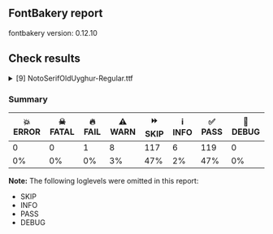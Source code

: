 ## FontBakery report

fontbakery version: 0.12.10





## Check results



<details><summary>[9] NotoSerifOldUyghur-Regular.ttf</summary>
<div>
<details>
    <summary>🔥 <b>FAIL</b> Check for presence of an ARTICLE.en_us.html file <a href="https://fontbakery.readthedocs.io/en/stable/fontbakery/checks/googlefonts.description.html#"></a></summary>
    <div>







* 🔥 **FAIL** <p>This is a Noto font but it lacks an ARTICLE.en_us.html file.</p>
 [code: missing-article]



* 🔥 **FAIL** <p>This is a Noto font but it lacks a DESCRIPTION.en_us.html file.</p>
 [code: missing-description]



</div>
</details>

<details>
    <summary>⚠️ <b>WARN</b> Check if each glyph has the recommended amount of contours. <a href="https://fontbakery.readthedocs.io/en/stable/fontbakery/checks/universal.html#"></a></summary>
    <div>







* ⚠️ **WARN** <p>This check inspects the glyph outlines and detects the total number of contours in each of them. The expected values are infered from the typical ammounts of contours observed in a large collection of reference font families. The divergences listed below may simply indicate a significantly different design on some of your glyphs. On the other hand, some of these may flag actual bugs in the font such as glyphs mapped to an incorrect codepoint. Please consider reviewing the design and codepoint assignment of these to make sure they are correct.</p>
<p>The following glyphs do not have the recommended number of contours:</p>
<pre><code>- Glyph name: aogonek	Contours detected: 3	Expected: 2

- Glyph name: Uogonek	Contours detected: 2	Expected: 1

- Glyph name: uogonek	Contours detected: 2	Expected: 1

- Glyph name: Uogonek	Contours detected: 2	Expected: 1

- Glyph name: aogonek	Contours detected: 3	Expected: 2

- Glyph name: uogonek	Contours detected: 2	Expected: 1
</code></pre>
 [code: contour-count]



</div>
</details>

<details>
    <summary>⚠️ <b>WARN</b> Check math signs have the same width. <a href="https://fontbakery.readthedocs.io/en/stable/fontbakery/checks/universal.html#"></a></summary>
    <div>







* ⚠️ **WARN** <p>The most common width is 559 among a set of 6 math glyphs.
The following math glyphs have a different width, though:</p>
<p>Width = 579:
minus</p>
 [code: width-outliers]



</div>
</details>

<details>
    <summary>⚠️ <b>WARN</b> Check font contains no unreachable glyphs <a href="https://fontbakery.readthedocs.io/en/stable/fontbakery/checks/universal.glyphset.html#"></a></summary>
    <div>







* ⚠️ **WARN** <p>The following glyphs could not be reached by codepoint or substitution rules:</p>
<pre><code>- finalHethdotaboveuyg

- finalHethdotaboveuyg.fina

- finalHethtwodotsaboveuyg

- finalHethtwodotsaboveuyg.fina

- gimelHethdotaboveuyg

- gimelHethdotaboveuyg.fina

- gimelHethdotaboveuyg.init

- gimelHethdotaboveuyg.medi

- gimelHethtwodotsaboveuyg

- gimelHethtwodotsaboveuyg.fina

- gimelHethtwodotsaboveuyg.init

- gimelHethtwodotsaboveuyg.medi

- nundotaboveuyg

- nundotaboveuyg.fina

- nundotaboveuyg.init

- nundotaboveuyg.medi

- sadheuyg.alt

- shintwodotsbelowuyg

- shintwodotsbelowuyg.fina

- shintwodotsbelowuyg.init

- shintwodotsbelowuyg.medi

- zayindotbelowuyg

- zayindotbelowuyg.fina

- zayintwodotsbelowuyg

- zayintwodotsbelowuyg.fina
</code></pre>
 [code: unreachable-glyphs]



</div>
</details>

<details>
    <summary>⚠️ <b>WARN</b> Validate size, and resolution of article images, and ensure article page has minimum length and includes visual assets. <a href="https://fontbakery.readthedocs.io/en/stable/fontbakery/checks/googlefonts.article.html#"></a></summary>
    <div>







* ⚠️ **WARN** <p>Family metadata at fonts/NotoSerifOldUyghur/googlefonts/ttf does not have an article.</p>
 [code: lacks-article]



</div>
</details>

<details>
    <summary>⚠️ <b>WARN</b> Check for codepoints not covered by METADATA subsets. <a href="https://fontbakery.readthedocs.io/en/stable/fontbakery/checks/googlefonts.subsets.html#"></a></summary>
    <div>







* ⚠️ **WARN** <p>The following codepoints supported by the font are not covered by
any subsets defined in the font's metadata file, and will never
be served. You can solve this by either manually adding additional
subset declarations to METADATA.pb, or by editing the glyphset
definitions.</p>
<ul>
<li>U+02D8 BREVE: try adding one of: yi, canadian-aboriginal</li>
<li>U+02D9 DOT ABOVE: try adding one of: yi, canadian-aboriginal</li>
<li>U+02DB OGONEK: try adding one of: yi, canadian-aboriginal</li>
<li>U+0302 COMBINING CIRCUMFLEX ACCENT: try adding one of: tifinagh, coptic, cherokee, math</li>
<li>U+0306 COMBINING BREVE: try adding one of: tifinagh, old-permic</li>
<li>U+0307 COMBINING DOT ABOVE: try adding one of: duployan, malayalam, canadian-aboriginal, math, coptic, tifinagh, todhri, hebrew, old-permic, syriac, tai-le</li>
<li>U+030A COMBINING RING ABOVE: try adding one of: duployan, syriac</li>
<li>U+030B COMBINING DOUBLE ACUTE ACCENT: try adding one of: cherokee, osage</li>
<li>U+030C COMBINING CARON: try adding one of: tai-le, cherokee</li>
<li>U+0326 COMBINING COMMA BELOW: try adding math</li>
<li>U+0327 COMBINING CEDILLA: try adding math</li>
<li>U+0328 COMBINING OGONEK: not included in any glyphset definition</li>
<li>U+200C ZERO WIDTH NON-JOINER: try adding one of: tai-viet, hatran, masaram-gondi, siddham, tamil, phags-pa, takri, warang-citi, chakma, sogdian, tai-tham, khojki, sinhala, mongolian, bhaiksuki, hanunoo, kannada, lao, psalter-pahlavi, gujarati, thaana, limbu, arabic, buhid, newa, tibetan, gunjala-gondi, buginese, oriya, syriac, hanifi-rohingya, syloti-nagri, kaithi, cham, dogra, myanmar, sharada, pahawh-hmong, gurmukhi, khudawadi, thai, avestan, sundanese, malayalam, meetei-mayek, tifinagh, manichaean, saurashtra, hebrew, modi, nko, tai-le, khmer, lepcha, duployan, devanagari, javanese, kayah-li, mandaic, grantha, tagalog, kharoshthi, balinese, brahmi, rejang, bengali, telugu, batak, new-tai-lue, yi, zanabazar-square, mahajani, tirhuta, tagbanwa</li>
<li>U+25CC DOTTED CIRCLE: try adding one of: siddham, tamil, miao, sogdian, bhaiksuki, limbu, coptic, oriya, sharada, sundanese, manichaean, old-permic, music, mandaic, javanese, grantha, osage, balinese, brahmi, telugu, bengali, batak, new-tai-lue, yi, adlam, zanabazar-square, tirhuta, tagbanwa, tai-viet, masaram-gondi, phags-pa, chakma, tai-tham, sinhala, ahom, thaana, buhid, newa, armenian, syriac, hanifi-rohingya, gurmukhi, malayalam, duployan, mahajani, mongolian, hanunoo, kannada, lao, mende-kikakui, psalter-pahlavi, cham, dogra, pahawh-hmong, wancho, khudawadi, thai, meetei-mayek, saurashtra, symbols, marchen, modi, soyombo, khmer, devanagari, tagalog, math, caucasian-albanian, elbasan, takri, warang-citi, khojki, bassa-vah, gujarati, tibetan, gunjala-gondi, buginese, syloti-nagri, kaithi, myanmar, tifinagh, hebrew, nko, tai-le, lepcha, kayah-li, kharoshthi, rejang, canadian-aboriginal</li>
</ul>
<p>Or you can add the above codepoints to one of the subsets supported by the font: <code>latin</code>, <code>latin-ext</code>, <code>old-uyghur</code></p>
 [code: unreachable-subsetting]



</div>
</details>

<details>
    <summary>⚠️ <b>WARN</b> Ensure soft_dotted characters lose their dot when combined with marks that replace the dot. <a href="https://fontbakery.readthedocs.io/en/stable/fontbakery/checks/shaping.html#"></a></summary>
    <div>







* ⚠️ **WARN** <p>The dot of soft dotted characters used in orthographies <em>must</em> disappear in the following strings: į̀ į́ į̂ į̃ į̄ į̌</p>
<p>The dot of soft dotted characters <em>should</em> disappear in other cases, for example: į̆ į̇ į̈ į̊ į̋ į̦̀ į̦́ į̦̂ į̦̃ į̦̄ į̦̆ į̦̇ į̦̈ į̦̊ į̦̋ į̦̌ į̧̀ į̧́ į̧̂ į̧̃</p>
<p>Your font fully covers the following languages that require the soft-dotted feature: Lithuanian (Latn, 2,357,094 speakers), Dutch (Latn, 31,709,104 speakers).</p>
<p>Your font does <em>not</em> cover the following languages that require the soft-dotted feature: Kom (Latn, 360,685 speakers), Kpelle, Guinea (Latn, 622,000 speakers), Sar (Latn, 500,000 speakers), Mfumte (Latn, 79,000 speakers), Ejagham (Latn, 120,000 speakers), Ekpeye (Latn, 226,000 speakers), Vute (Latn, 21,000 speakers), South Central Banda (Latn, 244,000 speakers), Mundani (Latn, 34,000 speakers), Ngbaka (Latn, 1,020,000 speakers), Han (Latn, 6 speakers), Mango (Latn, 77,000 speakers), Ijo, Southeast (Latn, 2,471,000 speakers), Zapotec (Latn, 490,000 speakers), Dii (Latn, 71,000 speakers), Kaska (Latn, 125 speakers), Koonzime (Latn, 40,000 speakers), Avokaya (Latn, 100,000 speakers), Cicipu (Latn, 44,000 speakers), Ebira (Latn, 2,200,000 speakers), Yala (Latn, 200,000 speakers), Navajo (Latn, 166,319 speakers), Heiltsuk (Latn, 300 speakers), Makaa (Latn, 221,000 speakers), Basaa (Latn, 332,940 speakers), Ukrainian (Cyrl, 29,273,587 speakers), Southern Kisi (Latn, 360,000 speakers), Belarusian (Cyrl, 10,064,517 speakers), Aghem (Latn, 38,843 speakers), Fur (Latn, 1,230,163 speakers), Nzakara (Latn, 50,000 speakers), Bafut (Latn, 158,146 speakers), Gulay (Latn, 250,478 speakers), Bete-Bendi (Latn, 100,000 speakers), Igbo (Latn, 27,823,640 speakers), Nateni (Latn, 100,000 speakers), Teke-Ebo (Latn, 260,000 speakers), Ma’di (Latn, 584,000 speakers), Lugbara (Latn, 2,200,000 speakers), Dan (Latn, 1,099,244 speakers).</p>
 [code: soft-dotted]



</div>
</details>

<details>
    <summary>⚠️ <b>WARN</b> Do any segments have colinear vectors? <a href="https://fontbakery.readthedocs.io/en/stable/fontbakery/checks/outline.html#"></a></summary>
    <div>







* ⚠️ **WARN** <p>The following glyphs have colinear vectors:</p>
<pre><code>* memuyg.fina_leshuyg.fina: L&lt;&lt;280.0,0.0&gt;--&lt;278.0,0.0&gt;&gt; -&gt; L&lt;&lt;278.0,0.0&gt;--&lt;162.0,0.0&gt;&gt;
</code></pre>
 [code: found-colinear-vectors]



</div>
</details>

<details>
    <summary>⚠️ <b>WARN</b> Ensure fonts have ScriptLangTags declared on the 'meta' table. <a href="https://fontbakery.readthedocs.io/en/stable/fontbakery/checks/googlefonts.meta.html#"></a></summary>
    <div>







* ⚠️ **WARN** <p>This font file does not have a 'meta' table.</p>
 [code: lacks-meta-table]



</div>
</details>
</div>
</details>




### Summary

| 💥 ERROR | ☠ FATAL | 🔥 FAIL | ⚠️ WARN | ⏩ SKIP | ℹ️ INFO | ✅ PASS | 🔎 DEBUG | 
| ---|---|---|---|---|---|---|---|
| 0 | 0 | 1 | 8 | 117 | 6 | 119 | 0 | 
| 0% | 0% | 0% | 3% | 47% | 2% | 47% | 0% | 



**Note:** The following loglevels were omitted in this report:


* SKIP
* INFO
* PASS
* DEBUG
